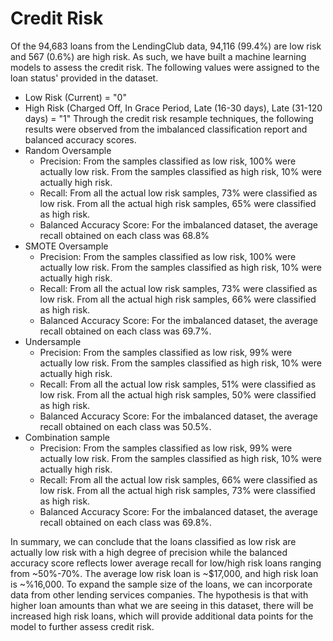 # Credit Risk

Of the 94,683 loans from the LendingClub data, 94,116 (99.4%) are low risk and 567 (0.6%) are high risk. As such, we have built a machine learning models to assess the credit risk. The following values were assigned to the loan status' provided in the dataset.
  * Low Risk (Current) = "0"
  * High Risk (Charged Off, In Grace Period, Late (16-30 days), Late (31-120 days) = "1"
Through the credit risk resample techniques, the following results were observed from the imbalanced classification report and balanced accuracy scores.
  * Random Oversample
    * Precision: From the samples classified as low risk, 100% were actually low risk. From the samples classified as high risk, 10% were actually high risk.
    * Recall: From all the actual low risk samples, 73% were classified as low risk. From all the actual high risk samples, 65% were classified as high risk.
    * Balanced Accuracy Score: For the imbalanced dataset, the average recall obtained on each class was 68.8%
  * SMOTE Oversample
    * Precision: From the samples classified as low risk, 100% were actually low risk. From the samples classified as high risk, 10% were actually high risk.
    * Recall: From all the actual low risk samples, 73% were classified as low risk. From all the actual high risk samples, 66% were classified as high risk.
    * Balanced Accuracy Score: For the imbalanced dataset, the average recall obtained on each class was 69.7%.
  * Undersample
    * Precision: From the samples classified as low risk, 99% were actually low risk. From the samples classified as high risk, 10% were actually high risk.
    * Recall: From all the actual low risk samples, 51% were classified as low risk. From all the actual high risk samples, 50% were classified as high risk.
    * Balanced Accuracy Score: For the imbalanced dataset, the average recall obtained on each class was 50.5%.
  * Combination sample
    * Precision: From the samples classified as low risk, 99% were actually low risk. From the samples classified as high risk, 10% were actually high risk.
    * Recall: From all the actual low risk samples, 66% were classified as low risk. From all the actual high risk samples, 73% were classified as high risk.
    * Balanced Accuracy Score: For the imbalanced dataset, the average recall obtained on each class was 69.8%.

In summary, we can conclude that the loans classified as low risk are actually low risk with a high degree of precision while the balanced accuracy score reflects lower average recall for low/high risk loans ranging from ~50%-70%. The average low risk loan is ~$17,000, and high risk loan is ~%16,000. To expand the sample size of the loans, we can incorporate data from other lending services companies. The hypothesis is that with higher loan amounts than what we are seeing in this dataset, there will be increased high risk loans, which will provide additional data points for the model to further assess credit risk.
